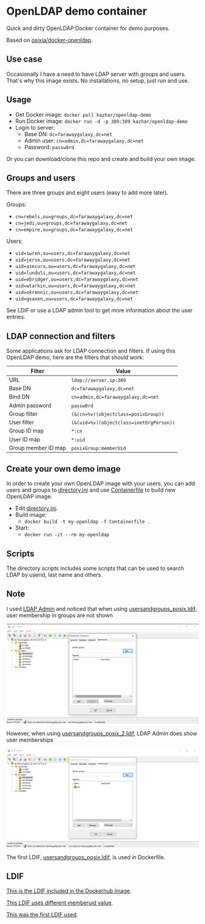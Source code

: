 # OpenLDAP demo container

Quick and dirty OpenLDAP Docker container for demo purposes.

Based on [osixia/docker-openldap](https://github.com/osixia/docker-openldap).

## Use case

Occasionally I have a need to have LDAP server with groups and users. That's why this image exists. No installations, no setup, just run and use.

## Usage

- Get Docker image: ```docker pull kazhar/openldap-demo```
- Run Docker image: ```docker run -d -p 389:389 kazhar/openldap-demo```
- Login to server:
  - Base DN: ```dc=farawaygalaxy,dc=net```
  - Admin user: ```cn=admin,dc=farawaygalaxy,dc=net```
  - Password: ```passw0rd```

Or you can download/clone this repo and create and build your own image.

## Groups and users

There are three groups and eight users (easy to add more later).

Groups:

- ```cn=rebels,ou=groups,dc=farawaygalaxy,dc=net```
- ```cn=jedi,ou=groups,dc=farawaygalaxy,dc=net```
- ```cn=empire,ou=groups,dc=farawaygalaxy,dc=net```

Users:

- ```uid=swren,ou=users,dc=farawaygalaxy,dc=net```
- ```uid=jerso,ou=users,dc=farawaygalaxy,dc=net```
- ```uid=asecura,ou=users,dc=farawaygalaxy,dc=net```
- ```uid=lunduli,ou=users,dc=farawaygalaxy,dc=net```
- ```uid=ebridger,ou=users,dc=farawaygalaxy,dc=net```
- ```uid=wtarkin,ou=users,dc=farawaygalaxy,dc=net```
- ```uid=okrennic,ou=users,dc=farawaygalaxy,dc=net```
- ```uid=gsaxon,ou=users,dc=farawaygalaxy,dc=net```

See LDIF or use a LDAP admin tool to get more information about the user entries.

## LDAP connection and filters

Some applications ask for LDAP connection and filters. If using this OpenLDAP demo, here are the filters that should work:

| Filter        | Value        |
| ------------- |------------- |
| URL           | ```ldap://server.ip:389``` |
| Base DN       | ```dc=farawaygalaxy,dc=net``` |
| Bind DN | ```cn=admin,dc=farawaygalaxy,dc=net``` |
| Admin password | ```passw0rd``` |
| Group filter   | ```(&(cn=%v)(objectclass=posixGroup))``` |
| User filter   | ```(&(uid=%v)(objectclass=inetOrgPerson))``` |
| Group ID map   | ```*:cn``` |
| User ID map   | ```*:uid``` |
| Group member ID map   | ```posixGroup:memberUid``` |

## Create your own demo image

In order to create your own OpenLDAP image with your users, you can add users and groups to [directory.ini](directory.ini) and use [Containerfile](Containerfile) to build new OpenLDAP image.

- Edit [directory.ini](directory.ini).
- Build image:
  - `docker build -t my-openldap -f Containerfile .`
- Start:
  - `docker run -it --rm my-openldap`

## Scripts

The directory *scripts* includes some scripts that can be used to search LDAP by userid, last name and others.

## Note

I used [LDAP Admin](http://www.ldapadmin.org/) and noticed that when using [usersandgroups_posix.ldif](ldif/usersandgroups_posix.ldif), user membership in groups are not shown

![groups_invisble](images/group_invisible.png)

However, when using [usersandgroups_posix_2.ldif](ldif/usersandgroups_posix.ldif), LDAP Admin does show user memberships

![groups_visble](images/group_visible.png)

The first LDIF, [usersandgroups_posix.ldif](ldif/usersandgroups_posix.ldif), is used in Dockerfile. 

## LDIF

[This is the LDIF included in the Dockerhub image](ldif/usersandgroups_posix.ldif).

[This LDIF uses different memberuid value](ldif/usersandgroups_posix_2.ldif).

[This was the first LDIF used](ldif/usersandgroups.ldif).

